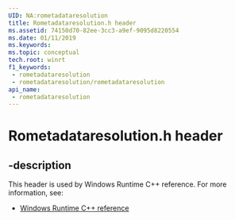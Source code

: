 ```yaml
---
UID: NA:rometadataresolution
title: Rometadataresolution.h header
ms.assetid: 74150d70-82ee-3cc3-a9ef-9095d8220554
ms.date: 01/11/2019
ms.keywords: 
ms.topic: conceptual
tech.root: winrt
f1_keywords:
 - rometadataresolution
 - rometadataresolution/rometadataresolution
api_name:
 - rometadataresolution
---
```


# Rometadataresolution.h header


## -description

This header is used by Windows Runtime C++ reference. For more information, see:

- [Windows Runtime C++ reference](../_winrt/index.md)

